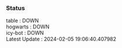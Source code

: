 ### Status


table : DOWN  
hogwarts : DOWN  
icy-bot : DOWN  
Latest Update : 2024-02-05 19:06:40.407982
